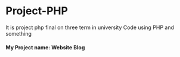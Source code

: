 # Project-PHP
It is project php final on three term in university 
Code using PHP and something 
#### My Project name: Website Blog
